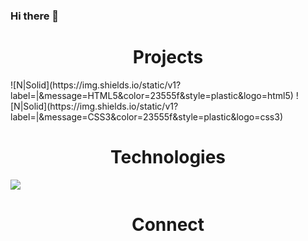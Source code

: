 ### Hi there 👋

<!--
**LukaszWargocki/LukaszWargocki** is a ✨ _special_ ✨ repository because its `README.md` (this file) appears on your GitHub profile.

Here are some ideas to get you started:

- 🔭 I’m currently working on ...
- 🌱 I’m currently learning ...
- 👯 I’m looking to collaborate on ...
- 🤔 I’m looking for help with ...
- 💬 Ask me about ...
- ⚡ Fun fact: ...
-->

<h1 align="center">Projects</h1>
![N|Solid](https://img.shields.io/static/v1?label=|&message=HTML5&color=23555f&style=plastic&logo=html5)
![N|Solid](https://img.shields.io/static/v1?label=|&message=CSS3&color=23555f&style=plastic&logo=css3)

<h1 align="center">Technologies</h1>
<img src="https://camo.githubusercontent.com/e569ee48d897e5b63f64a257e16ea86e25ba7cd5dec11e09d9c3bfa7ab2a1b13/68747470733a2f2f696d672e736869656c64732e696f2f7374617469632f76313f6c6162656c3d7c266d6573736167653d4d4f4e474f2d444226636f6c6f723d636464313438267374796c653d706c6173746963266c6f676f3d6d6f6e676f6462">
<h1 align="center">Connect</h1>

